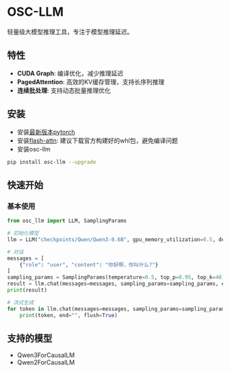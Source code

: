 # OSC-LLM

轻量级大模型推理工具，专注于模型推理延迟。

## 特性

- **CUDA Graph**: 编译优化，减少推理延迟
- **PagedAttention**: 高效的KV缓存管理，支持长序列推理
- **连续批处理**: 支持动态批量推理优化

## 安装

- 安装[最新版本pytorch](https://pytorch.org/)
- 安装[flash-attn](https://github.com/Dao-AILab/flash-attention): 建议下载官方构建好的whl包，避免编译问题
- 安装osc-llm
```bash
pip install osc-llm --upgrade
```

## 快速开始


### 基本使用

```python
from osc_llm import LLM, SamplingParams

# 初始化模型
llm = LLM("checkpoints/Qwen/Qwen3-0.6B", gpu_memory_utilization=0.5, device="cuda:0")

# 对话
messages = [
    {"role": "user", "content": "你好啊，你叫什么?"}
]
sampling_params = SamplingParams(temperature=0.5, top_p=0.95, top_k=40)
result = llm.chat(messages=messages, sampling_params=sampling_params, enable_thinking=True, stream=False)
print(result)

# 流式生成
for token in llm.chat(messages=messages, sampling_params=sampling_params, enable_thinking=True, stream=True):
    print(token, end="", flush=True)
```

## 支持的模型

- Qwen3ForCausalLM
- Qwen2ForCausalLM

